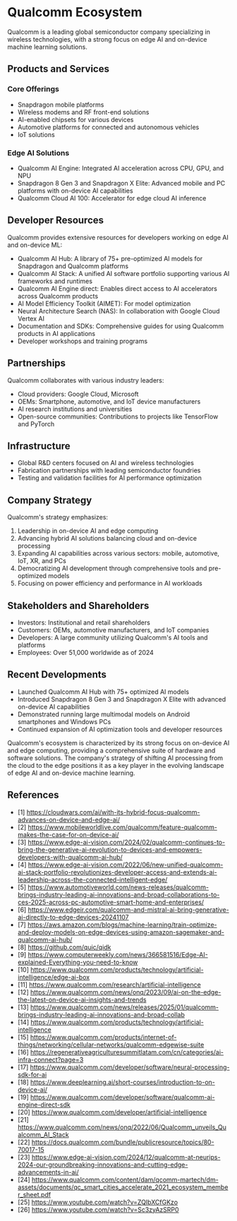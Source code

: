 # Qualcomm Ecosystem

Qualcomm is a leading global semiconductor company specializing in wireless technologies, with a strong focus on edge AI and on-device machine learning solutions.

## Products and Services

### Core Offerings
- Snapdragon mobile platforms
- Wireless modems and RF front-end solutions
- AI-enabled chipsets for various devices
- Automotive platforms for connected and autonomous vehicles
- IoT solutions

### Edge AI Solutions
- Qualcomm AI Engine: Integrated AI acceleration across CPU, GPU, and NPU
- Snapdragon 8 Gen 3 and Snapdragon X Elite: Advanced mobile and PC platforms with on-device AI capabilities
- Qualcomm Cloud AI 100: Accelerator for edge cloud AI inference

## Developer Resources

Qualcomm provides extensive resources for developers working on edge AI and on-device ML:

- Qualcomm AI Hub: A library of 75+ pre-optimized AI models for Snapdragon and Qualcomm platforms
- Qualcomm AI Stack: A unified AI software portfolio supporting various AI frameworks and runtimes
- Qualcomm AI Engine direct: Enables direct access to AI accelerators across Qualcomm products
- AI Model Efficiency Toolkit (AIMET): For model optimization
- Neural Architecture Search (NAS): In collaboration with Google Cloud Vertex AI
- Documentation and SDKs: Comprehensive guides for using Qualcomm products in AI applications
- Developer workshops and training programs

## Partnerships

Qualcomm collaborates with various industry leaders:
- Cloud providers: Google Cloud, Microsoft
- OEMs: Smartphone, automotive, and IoT device manufacturers
- AI research institutions and universities
- Open-source communities: Contributions to projects like TensorFlow and PyTorch

## Infrastructure

- Global R&D centers focused on AI and wireless technologies
- Fabrication partnerships with leading semiconductor foundries
- Testing and validation facilities for AI performance optimization

## Company Strategy

Qualcomm's strategy emphasizes:
1. Leadership in on-device AI and edge computing
2. Advancing hybrid AI solutions balancing cloud and on-device processing
3. Expanding AI capabilities across various sectors: mobile, automotive, IoT, XR, and PCs
4. Democratizing AI development through comprehensive tools and pre-optimized models
5. Focusing on power efficiency and performance in AI workloads

## Stakeholders and Shareholders

- Investors: Institutional and retail shareholders
- Customers: OEMs, automotive manufacturers, and IoT companies
- Developers: A large community utilizing Qualcomm's AI tools and platforms
- Employees: Over 51,000 worldwide as of 2024

## Recent Developments

- Launched Qualcomm AI Hub with 75+ optimized AI models
- Introduced Snapdragon 8 Gen 3 and Snapdragon X Elite with advanced on-device AI capabilities
- Demonstrated running large multimodal models on Android smartphones and Windows PCs
- Continued expansion of AI optimization tools and developer resources

Qualcomm's ecosystem is characterized by its strong focus on on-device AI and edge computing, providing a comprehensive suite of hardware and software solutions. The company's strategy of shifting AI processing from the cloud to the edge positions it as a key player in the evolving landscape of edge AI and on-device machine learning.

## References

- [1] https://cloudwars.com/ai/with-its-hybrid-focus-qualcomm-advances-on-device-and-edge-ai/
- [2] https://www.mobileworldlive.com/qualcomm/feature-qualcomm-makes-the-case-for-on-device-ai/
- [3] https://www.edge-ai-vision.com/2024/02/qualcomm-continues-to-bring-the-generative-ai-revolution-to-devices-and-empowers-developers-with-qualcomm-ai-hub/
- [4] https://www.edge-ai-vision.com/2022/06/new-unified-qualcomm-ai-stack-portfolio-revolutionizes-developer-access-and-extends-ai-leadership-across-the-connected-intelligent-edge/
- [5] https://www.automotiveworld.com/news-releases/qualcomm-brings-industry-leading-ai-innovations-and-broad-collaborations-to-ces-2025-across-pc-automotive-smart-home-and-enterprises/
- [6] https://www.edgeir.com/qualcomm-and-mistral-ai-bring-generative-ai-directly-to-edge-devices-20241107
- [7] https://aws.amazon.com/blogs/machine-learning/train-optimize-and-deploy-models-on-edge-devices-using-amazon-sagemaker-and-qualcomm-ai-hub/
- [8] https://github.com/quic/qidk
- [9] https://www.computerweekly.com/news/366581516/Edge-AI-explained-Everything-you-need-to-know
- [10] https://www.qualcomm.com/products/technology/artificial-intelligence/edge-ai-box
- [11] https://www.qualcomm.com/research/artificial-intelligence
- [12] https://www.qualcomm.com/news/onq/2023/09/ai-on-the-edge-the-latest-on-device-ai-insights-and-trends
- [13] https://www.qualcomm.com/news/releases/2025/01/qualcomm-brings-industry-leading-ai-innovations-and-broad-collab
- [14] https://www.qualcomm.com/products/technology/artificial-intelligence
- [15] https://www.qualcomm.com/products/internet-of-things/networking/cellular-networks/qualcomm-edgewise-suite
- [16] https://regenerativeagriculturesummitlatam.com/cn/categories/ai-infra-connect?page=3
- [17] https://www.qualcomm.com/developer/software/neural-processing-sdk-for-ai
- [18] https://www.deeplearning.ai/short-courses/introduction-to-on-device-ai/
- [19] https://www.qualcomm.com/developer/software/qualcomm-ai-engine-direct-sdk
- [20] https://www.qualcomm.com/developer/artificial-intelligence
- [21] https://www.qualcomm.com/news/onq/2022/06/Qualcomm_unveils_Qualcomm_AI_Stack
- [22] https://docs.qualcomm.com/bundle/publicresource/topics/80-70017-15
- [23] https://www.edge-ai-vision.com/2024/12/qualcomm-at-neurips-2024-our-groundbreaking-innovations-and-cutting-edge-advancements-in-ai/
- [24] https://www.qualcomm.com/content/dam/qcomm-martech/dm-assets/documents/qc_smart_cities_accelerate_2021_ecosystem_member_sheet.pdf
- [25] https://www.youtube.com/watch?v=ZQIbXCfGKzo
- [26] https://www.youtube.com/watch?v=Sc3zyAzSRP0